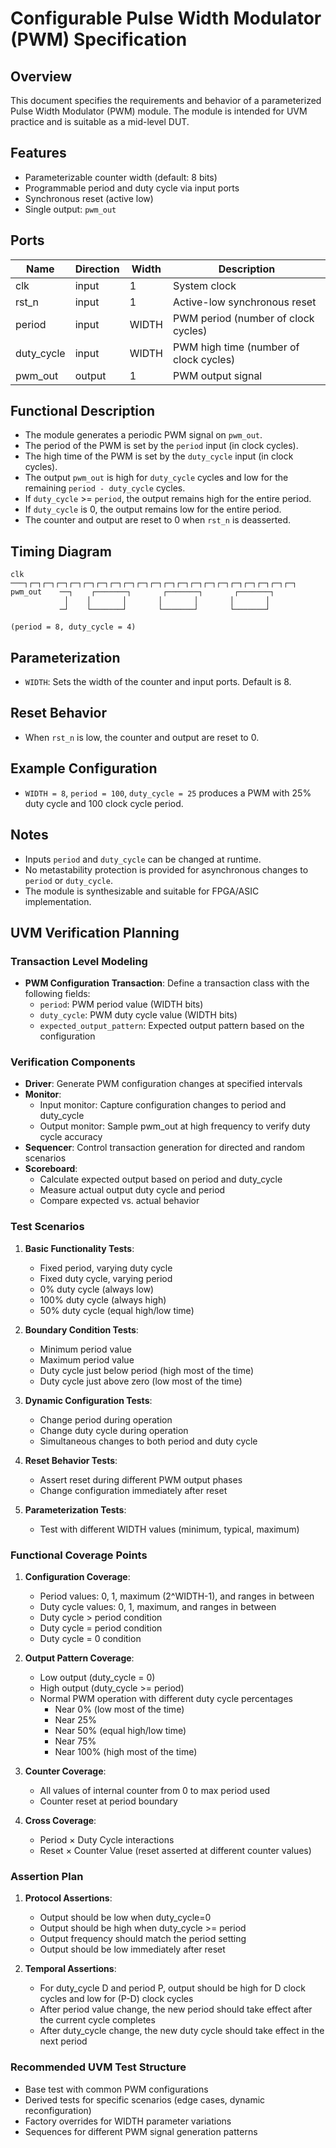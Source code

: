 # Configurable Pulse Width Modulator (PWM) Specification

## Overview
This document specifies the requirements and behavior of a parameterized Pulse Width Modulator (PWM) module. The module is intended for UVM practice and is suitable as a mid-level DUT.

## Features
- Parameterizable counter width (default: 8 bits)
- Programmable period and duty cycle via input ports
- Synchronous reset (active low)
- Single output: `pwm_out`

## Ports
| Name        | Direction | Width      | Description                       |
|-------------|-----------|------------|-----------------------------------|
| clk         | input     | 1          | System clock                      |
| rst_n       | input     | 1          | Active-low synchronous reset      |
| period      | input     | WIDTH      | PWM period (number of clock cycles)|
| duty_cycle  | input     | WIDTH      | PWM high time (number of clock cycles)|
| pwm_out     | output    | 1          | PWM output signal                 |

## Functional Description
- The module generates a periodic PWM signal on `pwm_out`.
- The period of the PWM is set by the `period` input (in clock cycles).
- The high time of the PWM is set by the `duty_cycle` input (in clock cycles).
- The output `pwm_out` is high for `duty_cycle` cycles and low for the remaining `period - duty_cycle` cycles.
- If `duty_cycle` >= `period`, the output remains high for the entire period.
- If `duty_cycle` is 0, the output remains low for the entire period.
- The counter and output are reset to 0 when `rst_n` is deasserted.

## Timing Diagram
```
clk        ───┐┌─┐┌─┐┌─┐┌─┐┌─┐┌─┐┌─┐┌─┐┌─┐┌─┐┌─┐┌─┐┌─┐┌─┐┌─┐┌─┐┌─┐┌─┐┌─┐┌─┐
pwm_out    ──┐    ┌───────┐       ┌───────┐       ┌───────┐
            │    │       │       │       │       │       │
           ─┘    └───────┘       └───────┘       └───────┘

(period = 8, duty_cycle = 4)
```

## Parameterization
- `WIDTH`: Sets the width of the counter and input ports. Default is 8.

## Reset Behavior
- When `rst_n` is low, the counter and output are reset to 0.

## Example Configuration
- `WIDTH = 8`, `period = 100`, `duty_cycle = 25` produces a PWM with 25% duty cycle and 100 clock cycle period.

## Notes
- Inputs `period` and `duty_cycle` can be changed at runtime.
- No metastability protection is provided for asynchronous changes to `period` or `duty_cycle`.
- The module is synthesizable and suitable for FPGA/ASIC implementation.

## UVM Verification Planning

### Transaction Level Modeling
- **PWM Configuration Transaction**: Define a transaction class with the following fields:
  - `period`: PWM period value (WIDTH bits)
  - `duty_cycle`: PWM duty cycle value (WIDTH bits)
  - `expected_output_pattern`: Expected output pattern based on the configuration

### Verification Components
- **Driver**: Generate PWM configuration changes at specified intervals
- **Monitor**: 
  - Input monitor: Capture configuration changes to period and duty_cycle
  - Output monitor: Sample pwm_out at high frequency to verify duty cycle accuracy
- **Sequencer**: Control transaction generation for directed and random scenarios
- **Scoreboard**: 
  - Calculate expected output based on period and duty_cycle
  - Measure actual output duty cycle and period
  - Compare expected vs. actual behavior

### Test Scenarios
1. **Basic Functionality Tests**:
   - Fixed period, varying duty cycle
   - Fixed duty cycle, varying period
   - 0% duty cycle (always low)
   - 100% duty cycle (always high)
   - 50% duty cycle (equal high/low time)
   
2. **Boundary Condition Tests**:
   - Minimum period value
   - Maximum period value
   - Duty cycle just below period (high most of the time)
   - Duty cycle just above zero (low most of the time)
   
3. **Dynamic Configuration Tests**:
   - Change period during operation
   - Change duty cycle during operation
   - Simultaneous changes to both period and duty cycle
   
4. **Reset Behavior Tests**:
   - Assert reset during different PWM output phases
   - Change configuration immediately after reset

5. **Parameterization Tests**:
   - Test with different WIDTH values (minimum, typical, maximum)

### Functional Coverage Points
1. **Configuration Coverage**:
   - Period values: 0, 1, maximum (2^WIDTH-1), and ranges in between
   - Duty cycle values: 0, 1, maximum, and ranges in between
   - Duty cycle > period condition
   - Duty cycle = period condition
   - Duty cycle = 0 condition
   
2. **Output Pattern Coverage**:
   - Low output (duty_cycle = 0)
   - High output (duty_cycle >= period)
   - Normal PWM operation with different duty cycle percentages
     - Near 0% (low most of the time)
     - Near 25% 
     - Near 50% (equal high/low time)
     - Near 75%
     - Near 100% (high most of the time)

3. **Counter Coverage**:
   - All values of internal counter from 0 to max period used
   - Counter reset at period boundary

4. **Cross Coverage**:
   - Period × Duty Cycle interactions
   - Reset × Counter Value (reset asserted at different counter values)

### Assertion Plan
1. **Protocol Assertions**:
   - Output should be low when duty_cycle=0
   - Output should be high when duty_cycle >= period
   - Output frequency should match the period setting
   - Output should be low immediately after reset

2. **Temporal Assertions**:
   - For duty_cycle D and period P, output should be high for D clock cycles and low for (P-D) clock cycles
   - After period value change, the new period should take effect after the current cycle completes
   - After duty_cycle change, the new duty cycle should take effect in the next period

### Recommended UVM Test Structure
- Base test with common PWM configurations
- Derived tests for specific scenarios (edge cases, dynamic reconfiguration)
- Factory overrides for WIDTH parameter variations
- Sequences for different PWM signal generation patterns
